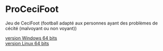 # ProCeciFoot

Jeu de CeciFoot (football adapté aux personnes ayant des problèmes de cécité (malvoyant ou non voyant))  
  
[version Windows 64 bits](https://drive.google.com/open?id=1nAiXEl1WdDfX-fFi_CNQQ7fyf3w8Q4xV)   
[version Linux 64 bits](https://drive.google.com/open?id=1ve_4hfhHX3fOX7gcUf8IvtOuKtF2YFew)   
